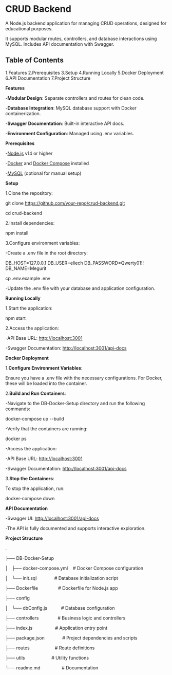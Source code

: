 # **CRUD Backend**

A Node.js backend application for managing CRUD operations, designed for educational purposes. 

It supports modular routes, controllers, and database interactions using MySQL. Includes API documentation with Swagger.

## **Table of Contents**
1.Features
2.Prerequisites
3.Setup
4.Running Locally
5.Docker Deployment
6.API Documentation
7.Project Structure

**Features**

-**Modular Design**: Separate controllers and routes for clean code.

-**Database Integration**: MySQL database support with Docker containerization.

-**Swagger Documentation**: Built-in interactive API docs.

-**Environment Configuration**: Managed using .env variables.

**Prerequisites**

-[Node.js](https://nodejs.org/) v14 or higher

-[Docker](https://www.docker.com/) and [Docker Compose](https://docs.docker.com/compose/) installed

-[MySQL](https://www.mysql.com/) (optional for manual setup)

**Setup**

1.Clone the repository:

git clone https://github.com/your-repo/crud-backend.git

cd crud-backend

2.Install dependencies:

npm install

3.Configure environment variables:

-Create a .env file in the root directory:

DB_HOST=127.0.0.1
DB_USER=eliech
DB_PASSWORD=Qwerty01!!
DB_NAME=Megurit

cp .env.example .env

-Update the .env file with your database and application configuration.

**Running Locally**

1.Start the application:

npm start

2.Access the application:

-API Base URL: [http://localhost:3001](http://localhost:3001)

-Swagger Documentation: [http://localhost:3001/api-docs](http://localhost:3001/api-docs)

**Docker Deployment**

1.**Configure Environment Variables**:

Ensure you have a .env file with the necessary configurations. For Docker, these will be loaded into the container.

2.**Build and Run Containers**:

-Navigate to the DB-Docker-Setup directory and run the following commands:

docker-compose up --build

-Verify that the containers are running:

docker ps

-Access the application:

-API Base URL: [http://localhost:3001](http://localhost:3001)

-Swagger Documentation: [http://localhost:3001/api-docs](http://localhost:3001/api-docs)

3.**Stop the Containers**:

To stop the application, run:

docker-compose down

**API Documentation**

-Swagger UI: [http://localhost:3001/api-docs](http://localhost:3001/api-docs)

-The API is fully documented and supports interactive exploration.

**Project Structure**

.

├── DB-Docker-Setup

│   ├── docker-compose.yml    # Docker Compose configuration

│   └── init.sql              # Database initialization script

├── Dockerfile                # Dockerfile for Node.js app

├── config

│   └── dbConfig.js           # Database configuration

├── controllers               # Business logic and controllers

├── index.js                  # Application entry point

├── package.json              # Project dependencies and scripts

├── routes                    # Route definitions

├── utils                     # Utility functions

└── readme.md                 # Documentation
